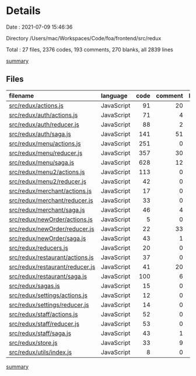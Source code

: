 # Details

Date : 2021-07-09 15:46:36

Directory /Users/mac/Workspaces/Code/foa/frontend/src/redux

Total : 27 files,  2376 codes, 193 comments, 270 blanks, all 2839 lines

[summary](results.md)

## Files
| filename | language | code | comment | blank | total |
| :--- | :--- | ---: | ---: | ---: | ---: |
| [src/redux/actions.js](/src/redux/actions.js) | JavaScript | 91 | 20 | 21 | 132 |
| [src/redux/auth/actions.js](/src/redux/auth/actions.js) | JavaScript | 71 | 4 | 6 | 81 |
| [src/redux/auth/reducer.js](/src/redux/auth/reducer.js) | JavaScript | 88 | 2 | 3 | 93 |
| [src/redux/auth/saga.js](/src/redux/auth/saga.js) | JavaScript | 141 | 51 | 23 | 215 |
| [src/redux/menu/actions.js](/src/redux/menu/actions.js) | JavaScript | 251 | 0 | 40 | 291 |
| [src/redux/menu/reducer.js](/src/redux/menu/reducer.js) | JavaScript | 357 | 30 | 35 | 422 |
| [src/redux/menu/saga.js](/src/redux/menu/saga.js) | JavaScript | 628 | 12 | 32 | 672 |
| [src/redux/menu2/actions.js](/src/redux/menu2/actions.js) | JavaScript | 113 | 0 | 9 | 122 |
| [src/redux/menu2/reducer.js](/src/redux/menu2/reducer.js) | JavaScript | 42 | 0 | 12 | 54 |
| [src/redux/merchant/actions.js](/src/redux/merchant/actions.js) | JavaScript | 17 | 0 | 4 | 21 |
| [src/redux/merchant/reducer.js](/src/redux/merchant/reducer.js) | JavaScript | 33 | 0 | 3 | 36 |
| [src/redux/merchant/saga.js](/src/redux/merchant/saga.js) | JavaScript | 46 | 4 | 5 | 55 |
| [src/redux/newOrder/actions.js](/src/redux/newOrder/actions.js) | JavaScript | 5 | 0 | 2 | 7 |
| [src/redux/newOrder/reducer.js](/src/redux/newOrder/reducer.js) | JavaScript | 22 | 33 | 5 | 60 |
| [src/redux/newOrder/saga.js](/src/redux/newOrder/saga.js) | JavaScript | 43 | 1 | 5 | 49 |
| [src/redux/reducers.js](/src/redux/reducers.js) | JavaScript | 20 | 0 | 3 | 23 |
| [src/redux/restaurant/actions.js](/src/redux/restaurant/actions.js) | JavaScript | 37 | 0 | 8 | 45 |
| [src/redux/restaurant/reducer.js](/src/redux/restaurant/reducer.js) | JavaScript | 41 | 20 | 4 | 65 |
| [src/redux/restaurant/saga.js](/src/redux/restaurant/saga.js) | JavaScript | 100 | 6 | 8 | 114 |
| [src/redux/sagas.js](/src/redux/sagas.js) | JavaScript | 15 | 0 | 2 | 17 |
| [src/redux/settings/actions.js](/src/redux/settings/actions.js) | JavaScript | 12 | 0 | 4 | 16 |
| [src/redux/settings/reducer.js](/src/redux/settings/reducer.js) | JavaScript | 14 | 0 | 5 | 19 |
| [src/redux/staff/actions.js](/src/redux/staff/actions.js) | JavaScript | 52 | 0 | 9 | 61 |
| [src/redux/staff/reducer.js](/src/redux/staff/reducer.js) | JavaScript | 53 | 0 | 4 | 57 |
| [src/redux/staff/saga.js](/src/redux/staff/saga.js) | JavaScript | 43 | 1 | 5 | 49 |
| [src/redux/store.js](/src/redux/store.js) | JavaScript | 33 | 9 | 12 | 54 |
| [src/redux/utils/index.js](/src/redux/utils/index.js) | JavaScript | 8 | 0 | 1 | 9 |

[summary](results.md)